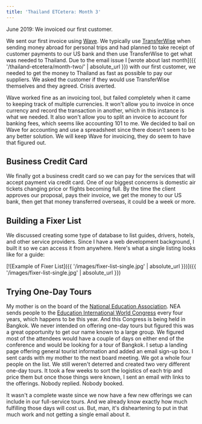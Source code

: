 ```yaml
---
title: 'Thailand ETCetera: Month 3'
---
```


June 2019: We invoiced our first customer.

We sent our first invoice using [Wave](https://www.waveapps.com/). We typically use [TransferWise](https://transferwise.com/u/5312aa) when sending money abroad for personal trips and had planned to take receipt of customer payments to our US bank and then use TransferWise to get what was needed to Thailand. Due to the email issue I [wrote about last month]({{ '/thailand-etcetera/month-two/' | absolute_url }}) with our first customer, we needed to get the money to Thailand as fast as possible to pay our suppliers. We asked the customer if they would use TransferWise themselves and they agreed. Crisis averted.

Wave worked fine as an invoicing tool, but failed completely when it came to keeping track of multiple currencies. It won't allow you to invoice in once currency and record the transaction in another, which in this instance is what we needed. It also won't allow you to split an invoice to account for banking fees, which seems like accounting 101 to me. We decided to bail on Wave for accounting and use a spreadsheet since there doesn't seem to be any better solution. We will keep Wave for invoicing, they do seem to have that figured out.

## Business Credit Card

We finally got a business credit card so we can pay for the services that will accept payment via credit card. One of our biggest concerns is domestic air tickets changing price or flights becoming full. By the time the client approves our proposal, pays their invoice, we get the money to our US bank, then get that money transferred overseas, it could be a week or more.

## Building a Fixer List

We discussed creating some type of database to list guides, drivers, hotels, and other service providers. Since I have a web development background, I built it so we can access it from anywhere. Here's what a single listing looks like for a guide:

[![Example of Fixer List]({{ '/images/fixer-list-single.jpg' | absolute_url }})]({{ '/images/fixer-list-single.jpg' | absolute_url }})

## Trying One-Day Tours

My mother is on the board of the [National Education Association](http://www.nea.org/). NEA sends people to the [Education International World Congress](https://ei-ie.org/) every four years, which happens to be this year. And this Congress is being held in Bangkok. We never intended on offering one-day tours but figured this was a great opportunity to get our name known to a large group. We figured most of the attendees would have a couple of days on either end of the conference and would be looking for a tour of Bangkok. I setup a landing page offering general tourist information and added an email sign-up box. I sent cards with my mother to the next board meeting. We got a whole four people on the list. We still weren't deterred and created two very different one-day tours. It took a few weeks to sort the logistics of each trip and price them but once those things were known, I sent an email with links to the offerings. Nobody replied. Nobody booked.

It wasn't a complete waste since we now have a few new offerings we can include in our full-service tours. And we already know exactly how much fulfilling those days will cost us. But, man, it's disheartening to put in that much work and not getting a single email about it.
